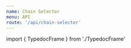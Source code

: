 ```yaml
---
name: Chain Selector
menu: API
route: '/api/chain-selector'
---
```


import { TypedocFrame } from './TypedocFrame'

<TypedocFrame
  title="Chain Selector"
  route="modules/_createchainselector_"
/>
